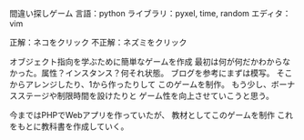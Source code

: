 間違い探しゲーム
言語：python
ライブラリ：pyxel, time, random
エディタ：vim

正解：ネコをクリック
不正解：ネズミをクリック

オブジェクト指向を学ぶために簡単なゲームを作成
最初は何が何だかわからなかった。属性？インスタンス？何それ状態。
ブログを参考にまずは模写。
そこからアレンジしたり、1から作ったりして
このゲームを制作。
もう少し、ボーナスステージや制限時間を設けたりと
ゲーム性を向上させていこうと思う。

今まではPHPでWebアプリを作っていたが、
教材としてこのゲームを制作
これをもとに教科書を作成していく。

